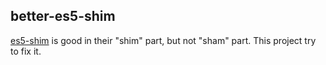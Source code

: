 ## better-es5-shim

[es5-shim](https://github.com/es-shims/es5-shim) is good in their "shim" part, but not "sham" part. This project try to fix it.

